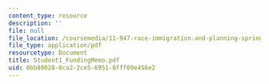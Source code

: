 ```yaml
---
content_type: resource
description: ''
file: null
file_location: /coursemedia/11-947-race-immigration-and-planning-spring-2005/0bb800280ca22ce569518fff09e456e2_Student1_FundingMemo.pdf
file_type: application/pdf
resourcetype: Document
title: Student1_FundingMemo.pdf
uid: 0bb80028-0ca2-2ce5-6951-8fff09e456e2
---
```

